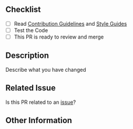 ## Checklist

 - [ ] Read [Contribution Guidelines](https://github.com/SlimeCloud/java-SlimeBot#-contributing) and [Style Guides](https://github.com/SlimeCloud/java-SlimeBot#-style-guide)
 - [ ] Test the Code
 - [ ] This PR is ready to review and merge

## Description
Describe what you have changed

## Related Issue
Is this PR related to an [issue](https://github.com/SlimeCloud/java-SlimeBot/issues)?

## Other Information
